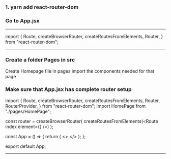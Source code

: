 ### 1. yarn add react-router-dom

### Go to App.jsx

---

import {
Route,
createBrowserRouter,
createRoutesFromElements,
Router,
} from "react-router-dom";

---

### Create a folder Pages in src

Create Homepage file in pages import the components needed for that page

### Make sure that App.jsx has complete router setup

import {
Route,
createBrowserRouter,
createRoutesFromElements,
Router,
RouterProvider,
} from "react-router-dom";
import HomePage from "./pages/HomePage";

const router = createBrowserRouter(
createRoutesFromElements(<Route index element={<HomePage />} />)
);

const App = () => {
return (
<>
<RouterProvider router={router} />
</>
);
};

export default App;

---
